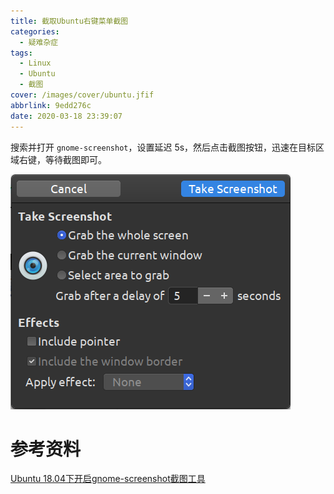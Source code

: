 ```yaml
---
title: 截取Ubuntu右键菜单截图
categories:
  - 疑难杂症
tags:
  - Linux
  - Ubuntu
  - 截图
cover: /images/cover/ubuntu.jfif
abbrlink: 9edd276c
date: 2020-03-18 23:39:07
---
```



搜索并打开 `gnome-screenshot`，设置延迟 5s，然后点击截图按钮，迅速在目标区域右键，等待截图即可。

![](/images/Problem-截取Ubuntu右键菜单截图/2020-03-18-23-29-19.png)

# 参考资料

[Ubuntu 18.04下开启gnome-screenshot截图工具](https://ywnz.com/linuxjc/3056.html)